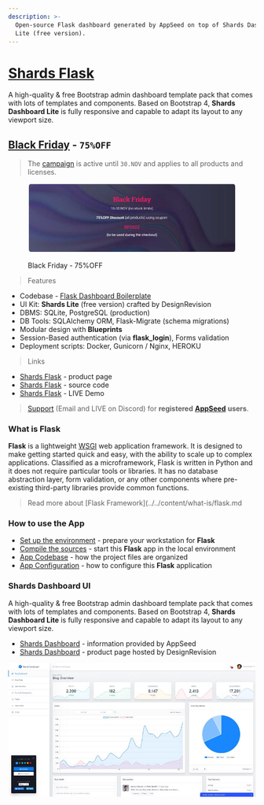 ```yaml
---
description: >-
  Open-source Flask dashboard generated by AppSeed on top of Shards Dashboard
  Lite (free version).
---
```


# [Shards Flask](https://appseed.us/product/shards/flask/)

A high-quality & free Bootstrap admin dashboard template pack that comes with lots of templates and components. Based on Bootstrap 4, **Shards Dashboard Lite** is fully responsive and capable to adapt its layout to any viewport size.


## [Black Friday](https://appseed.us/discounts/) - `75%OFF`

> The [campaign](https://appseed.us/discounts/)  is active until `30.NOV` and applies to all products and licenses.

<figure><img src=".gitbook/assets/bf2022-banner-800px.jpg" alt="Discounts - 75% OFF (Black Friday Offer)"><figcaption><p>Black Friday - 75%OFF </p></figcaption></figure>


> Features

* Codebase - [Flask Dashboard Boilerplate](../../boilerplate-code/flask-dashboard.md)
* UI Kit: **Shards Lite** (free version) crafted by DesignRevision
* DBMS: SQLite, PostgreSQL (production)
* DB Tools: SQLAlchemy ORM, Flask-Migrate (schema migrations)
* Modular design with **Blueprints**
* Session-Based authentication (via **flask\_login**), Forms validation
* Deployment scripts: Docker, Gunicorn / Nginx, HEROKU

> Links

* [Shards Flask](https://appseed.us/product/shards/flask/) - product page
* [Shards Flask](https://github.com/app-generator/flask-dashboard-shards) - source code
* [Shards Flask](https://flask-dashboard-shards.appseed.us/) - LIVE Demo

> [Support](https://appseed.us/support) (Email and LIVE on Discord) for **registered** [**AppSeed**](https://appseed.us/) **users**.


### What is Flask

**Flask** is a lightweight [WSGI](../../content/what-is/wsgi.md) web application framework. It is designed to make getting started quick and easy, with the ability to scale up to complex applications. Classified as a microframework, Flask is written in Python and it does not require particular tools or libraries. It has no database abstraction layer, form validation, or any other components where pre-existing third-party libraries provide common functions.

> Read more about [Flask Framework](../../content/what-is/flask.md


### How to use the App

* [Set up the environment](../../boilerplate-code/flask-dashboard.md#environment) - prepare your workstation for **Flask**
* [Compile the sources](../../boilerplate-code/flask-dashboard.md#build-the-app-1) - start this **Flask** app in the local environment
* [App Codebase](../../boilerplate-code/flask-dashboard.md#app-codebase) - how the project files are organized
* [App Configuration](../../boilerplate-code/flask-dashboard.md#app-configuration) - how to configure this **Flask** application


### Shards Dashboard UI

A high-quality & free Bootstrap admin dashboard template pack that comes with lots of templates and components. Based on Bootstrap 4, **Shards Dashboard Lite** is fully responsive and capable to adapt its layout to any viewport size.

* [Shards Dashboard](../../content/bootstrap-template/shards-dashboard.md) - information provided by AppSeed
* [Shards Dashboard](https://designrevision.com/downloads/shards-dashboard-lite/) - product page hosted by DesignRevision

![Shards Dashboard - Free Bootstrap Template.](../../.gitbook/assets/shards-dashboard.jpg)
